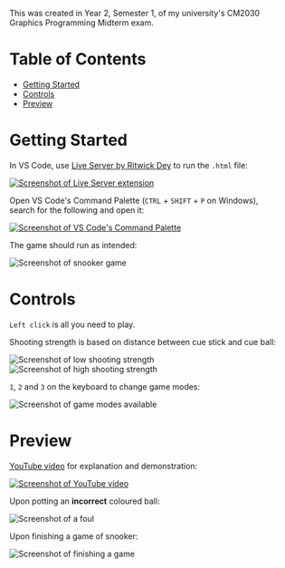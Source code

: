 This was created in Year 2, Semester 1, of my university's CM2030 Graphics Programming Midterm exam.

# Table of Contents

-   [Getting Started](#getting-started)
-   [Controls](#controls)
-   [Preview](#preview)

# Getting Started

In VS Code, use [Live Server by Ritwick Dey](https://marketplace.visualstudio.com/items?itemName=ritwickdey.LiveServer) to run the `.html` file:

[![Screenshot of Live Server extension](https://github.com/user-attachments/assets/0a4e59b6-b14b-4952-835e-a68e459d42d6)](https://marketplace.visualstudio.com/items?itemName=ritwickdey.LiveServer)

Open VS Code's Command Palette (`CTRL` + `SHIFT` + `P` on Windows),\
search for the following and open it:

[![Screenshot of VS Code's Command Palette](https://github.com/user-attachments/assets/31ca3cab-6be2-43fa-b778-6654d6aa7384)](https://marketplace.visualstudio.com/items?itemName=ritwickdey.LiveServer)

The game should run as intended:

![Screenshot of snooker game](https://github.com/user-attachments/assets/7736a282-3bf3-4a39-9724-6a79f12cfd48)

# Controls

`Left click` is all you need to play.

Shooting strength is based on distance between cue stick and cue ball:

![Screenshot of low shooting strength](https://github.com/user-attachments/assets/04c63b1a-0926-4e1e-b574-291e64097060)\
![Screenshot of high shooting strength](https://github.com/user-attachments/assets/8048341a-5b8f-4457-b8ad-8e0262a49e5b)

`1`, `2` and `3` on the keyboard to change game modes:

![Screenshot of game modes available](https://github.com/user-attachments/assets/65d737cf-bd3a-4a3b-9bc4-9d377cc3e0e9)

# Preview

[YouTube video](https://youtu.be/x-73YtqONqw) for explanation and demonstration:

[![Screenshot of YouTube video](https://github.com/user-attachments/assets/675fd426-d72c-4ca8-a91a-a51654ac97b8)](https://youtu.be/x-73YtqONqw)

Upon potting an **incorrect** coloured ball:

![Screenshot of a foul](https://github.com/user-attachments/assets/d47332a7-e1d8-42d3-9305-8c1f80d199d3)

Upon finishing a game of snooker:

![Screenshot of finishing a game](https://github.com/user-attachments/assets/9c173e5b-5081-423e-831e-47bcc980f406)
